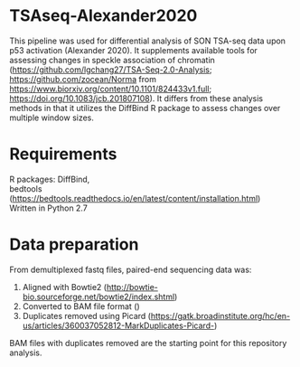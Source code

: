# TSAseq-Alexander2020
This pipeline was used for differential analysis of SON TSA-seq data upon p53 activation (Alexander 2020). It supplements available tools for assessing changes in speckle association of chromatin (https://github.com/lgchang27/TSA-Seq-2.0-Analysis; https://github.com/zocean/Norma from https://www.biorxiv.org/content/10.1101/824433v1.full; https://doi.org/10.1083/jcb.201807108). It differs from these analysis methods in that it utilizes the DiffBind R package to assess changes over multiple window sizes. 

# Requirements
R packages: DiffBind,  
bedtools (https://bedtools.readthedocs.io/en/latest/content/installation.html)  
Written in Python 2.7  

# Data preparation
From demultiplexed fastq files, paired-end sequencing data was:  
1. Aligned with Bowtie2 (http://bowtie-bio.sourceforge.net/bowtie2/index.shtml)  
2. Converted to BAM file format ()
3. Duplicates removed using Picard (https://gatk.broadinstitute.org/hc/en-us/articles/360037052812-MarkDuplicates-Picard-)  

BAM files with duplicates removed are the starting point for this repository analysis.

